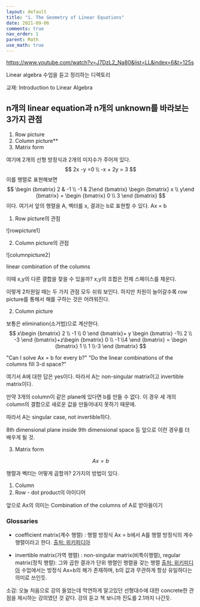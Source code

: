 ```yaml
---
layout: default
title: "1. The Geometry of Linear Equations"
date: 2021-09-06
comments: true
nav_order: 1
parent: Math
use_math: true
---
```




https://www.youtube.com/watch?v=J7DzL2_Na80&list=LL&index=6&t=125s



Linear algebra 수업을 듣고 정리하는 디렉토리

교재: Introduction to Linear Algebra



## n개의 linear equation과 n개의 unknown를 바라보는 3가지 관점

1) Row picture
2) Column picture**
3) Matrix form



여기에 2개의 선형 방정식과 2개의 미지수가 주어져 있다.
$$
2x -y  =0 \\
-x + 2y = 3
$$
이를 행렬로 표현해보면 
$$
\begin {bmatrix} 2 & -1 \\
				-1 &  2\end {bmatrix} \begin {bmatrix} x \\ y\end {bmatrix} = \begin {bmatrix} 0 \\ 3 \end {bmatrix}
$$
이다. 여기서 앞의 행렬을 A, 벡터를 x, 결과는 b로 표현할 수 있다. Ax = b

1) Row picture의 관점

![rowpicture1]



2. Column picture의 관점

![columnpicture2]

linear combination of the columns

이때 x,y의 다른 결합을 찾을 수 있을까? x,y의 조합은 전체 스페이스를 채운다.



이렇게 2차원일 때는 두 가지 관점 모두 쉬워 보인다. 하지만 차원이 늘어갈수록 row picture를 통해서 해를 구하는 것은 어려워진다.





2. Column picture

보통은 elimination(소거법)으로 계산한다. 
$$
x\begin {bmatrix} 2 \\ -1 \\ 0 \end {bmatrix}+ y \begin {bmatrix} -1\\ 2 \\ -3 \end {bmatrix}+z\begin {bmatrix} 0 \\ -1 \\4 \end {bmatrix} = \begin {bmatrix} 1 \\ 1 \\-3 \end {bmatrix}
$$


"Can I solve Ax = b for every b?" "Do the linear combinations of the columns fill 3-d space?"

여기서 A에 대한 답은 yes이다. 따라서 A는 non-singular matrix이고 invertible matrix이다.



만약 3개의 column이 같은 plane에 있다면 b를 만들 수 없다. 이 경우 세 개의 column의 결합으로 새로운 값을 만들어내지 못하기 때문에.

따라서 A는 singular case, not invertible하다.



 8th dimensional plane inside 9th dimensional space 등 앞으로 이런 경우를 더 배우게 될 것.



3. Matrix form

$$
Ax=b
$$

행렬과 벡터는 어떻게 곱할까? 2가지의 방법이 있다.

1. Column 
2. Row - dot product의 아이디어

앞으로 Ax의 의미는 Combination of the columns of A로 받아들이기



### Glossaries

* coefficient matrix(계수 행렬) : 행렬 방정식 Ax = b에서 A를 행렬 방정식의 계수 행렬이라고 한다. [출처: 위키피디아](https://ko.wikipedia.org/wiki/%EC%B2%A8%EA%B0%80_%ED%96%89%EB%A0%AC)

* invertible matrix(가역 행렬) : non-singular matrix(비특이행렬), regular matrix(정칙 행렬): 그와 곱한 결과가 단위 행렬인 행렬을 갖는 행렬  [출처: 위키피디아](https://ko.wikipedia.org/wiki/%EA%B0%80%EC%97%AD%ED%96%89%EB%A0%AC) 수업에서는 방정식 Ax=b의 해가 존재하며, b의 값과 무관하게 항상 유일하다는 의미로 쓰인듯.

소감: 오늘 처음으로 강의 들었는데 막연하게 알고있던 선형대수에 대한 concrete한 관점을 제시하는 강의였던 것 같다. 강의 듣고 책 보니까 진도를 2.1까지 나간듯.

